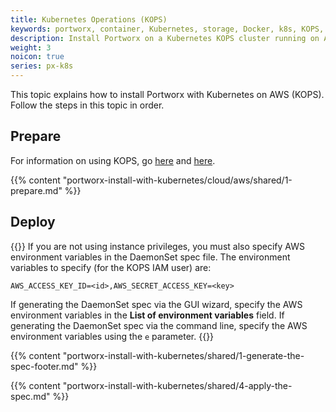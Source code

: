 ```yaml
---
title: Kubernetes Operations (KOPS)
keywords: portworx, container, Kubernetes, storage, Docker, k8s, KOPS, pv, persistent disk, aws, EBS
description: Install Portworx on a Kubernetes KOPS cluster running on AWS.
weight: 3
noicon: true
series: px-k8s
---
```


This topic explains how to install Portworx with Kubernetes on AWS (KOPS). Follow the steps in this topic in order.

## Prepare

For information on using KOPS, go [here](https://aws.amazon.com/blogs/compute/kubernetes-clusters-aws-kops/) and [here](https://github.com/kubernetes/KOPS/blob/master/docs/aws.md).

{{% content "portworx-install-with-kubernetes/cloud/aws/shared/1-prepare.md" %}}

## Deploy

{{<info>}}
If you are not using instance privileges, you must also specify AWS environment variables in the DaemonSet spec file. The environment variables to specify \(for the KOPS IAM user\) are:

`AWS_ACCESS_KEY_ID=<id>,AWS_SECRET_ACCESS_KEY=<key>`

If generating the DaemonSet spec via the GUI wizard, specify the AWS environment variables in the **List of environment variables** field. If generating the DaemonSet spec via the command line, specify the AWS environment variables using the `e` parameter.
{{</info>}}

{{% content "portworx-install-with-kubernetes/shared/1-generate-the-spec-footer.md" %}}

{{% content "portworx-install-with-kubernetes/shared/4-apply-the-spec.md" %}}